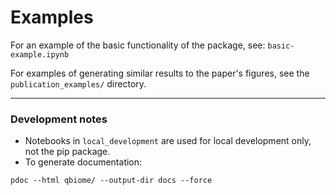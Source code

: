 # Examples

For an example of the basic functionality of the package, see: `basic-example.ipynb`

For examples of generating similar results to the paper's figures, see the `publication_examples/` directory.



----
### Development notes

- Notebooks in `local_development` are used for local development only, not the pip package.
- To generate documentation:

```
pdoc --html qbiome/ --output-dir docs --force
```

